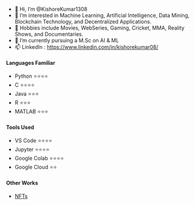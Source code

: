- 👋 Hi, I’m @KishoreKumar1308
- 👀 I’m interested in Machine Learning, Artificial Intelligence, Data Mining, Blockchain Technology, and Decentralized Applications.
- 📜 Hobbies include Movies, WebSeries, Gaming, Cricket, MMA, Reality Shows, and Documentaries.
- 🌱 I’m currently pursuing a M.Sc on AI & ML
- 📫 LinkedIn : https://www.linkedin.com/in/kishorekumar08/

#### Languages Familiar

- Python        ⭐⭐⭐⭐
- C             ⭐⭐⭐⭐
- Java          ⭐⭐⭐
- R             ⭐⭐⭐
- MATLAB        ⭐⭐⭐


#### Tools Used

- VS Code       ⭐⭐⭐⭐
- Jupyter       ⭐⭐⭐⭐
- Google Colab  ⭐⭐⭐⭐
- Google Cloud  ⭐⭐

#### Other Works

- [NFTs](https://nft.wazirx.org/K1zhore/)

<!---
KishoreKumar1308/KishoreKumar1308 is a ✨ special ✨ repository because its `README.md` (this file) appears on your GitHub profile.
You can click the Preview link to take a look at your changes.
--->
